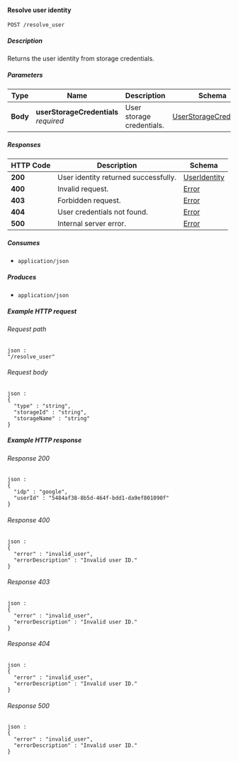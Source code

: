 
<a name="resolve_user_identity"></a>
#### Resolve user identity
```
POST /resolve_user
```


##### Description
Returns the user identity from storage credentials.


##### Parameters

|Type|Name|Description|Schema|Default|
|---|---|---|---|---|
|**Body**|**userStorageCredentials**  <br>*required*|User storage credentials.|[UserStorageCredentials](../definitions/UserStorageCredentials.md#userstoragecredentials)|--|


##### Responses

|HTTP Code|Description|Schema|
|---|---|---|
|**200**|User identity returned successfully.|[UserIdentity](../definitions/UserIdentity.md#useridentity)|
|**400**|Invalid request.|[Error](../definitions/Error.md#error)|
|**403**|Forbidden request.|[Error](../definitions/Error.md#error)|
|**404**|User credentials not found.|[Error](../definitions/Error.md#error)|
|**500**|Internal server error.|[Error](../definitions/Error.md#error)|


##### Consumes

* `application/json`


##### Produces

* `application/json`


##### Example HTTP request

###### Request path
```
json :
"/resolve_user"
```


###### Request body
```
json :
{
  "type" : "string",
  "storageId" : "string",
  "storageName" : "string"
}
```


##### Example HTTP response

###### Response 200
```
json :
{
  "idp" : "google",
  "userId" : "5484af38-8b5d-464f-bdd1-da9ef801090f"
}
```


###### Response 400
```
json :
{
  "error" : "invalid_user",
  "errorDescription" : "Invalid user ID."
}
```


###### Response 403
```
json :
{
  "error" : "invalid_user",
  "errorDescription" : "Invalid user ID."
}
```


###### Response 404
```
json :
{
  "error" : "invalid_user",
  "errorDescription" : "Invalid user ID."
}
```


###### Response 500
```
json :
{
  "error" : "invalid_user",
  "errorDescription" : "Invalid user ID."
}
```



